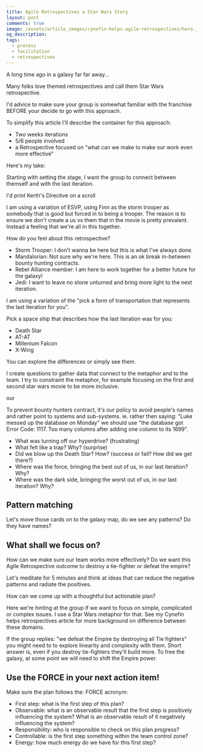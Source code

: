 ```yaml
---
title: Agile Retrospectives a Star Wars Story
layout: post
comments: true
image: /assets/article_images/cynefin-helps-agile-retrospectives/hero.jpg
og_description: 
tags:
  - process
  - facilitation
  - retrospectives
---
```


A long time ago in a galaxy far far away...

Many folks love themed retrospectives and call them Star Wars retrospective.

I'd advice to make sure your group is somewhat familiar with the franchise BEFORE your decide to go with this approach.

To simplify this article I'll describe the container for this approach:

- Two weeks iterations
- 5/6 people involved
- a Retrospective focused on "what can we make to make our work even more effective"

Here's my take:

Starting with setting the stage, I want the group to connect between themself and with the last iteration.

I'd print Kerth's Directive on a scroll 

I am using a variation of ESVP, using Finn as the storm trooper as somebody that is good but forced in to being a trooper. The reason is to ensure we don't create a us vs them that in the movie is pretty prevalent. Instead a feeling that we're all in this together.

How do you feel about this retrospective?

- Storm Trooper: I don't wanna be here but this is what I've always done.
- Mandalorian: Not sure why we're here. This is an ok break in-between bounty hunting contracts.
- Rebel Alliance member: I am here to work together for a better future for the galaxy!
- Jedi: I want to leave no stone unturned and bring more light to the next iteration.

I am using a variation of the "pick a form of transportation that represents the last iteration for you".

Pick a space ship that describes how the last iteration was for you:

- Death Star
- AT-AT
- Millenium Falcon
- X-Wing

You can explore the differences or simply see them.

I create questions to gather data that connect to the metaphor and to the team. I try to constraint the metaphor, for example focusing on the first and second star wars movie to be more inclusive.

our  

To prevent bounty hunters contract, it's our policy to avoid people's names and rather point to systems and sub-systems. ie. rather then saying: "Luke messed up the database on Monday" we should use "the database got Error Code: 1117. Too many columns after adding one column to its 1699".

- What was turning off our hyperdrive? (frustrating)
- What felt like a trap? Why? (surprise)
- Did we blow up the Death Star? How? (success or fail? How did we get there?)
- Where was the force, bringing the best out of us, in our last iteration? Why?
- Where was the dark side, bringing the worst out of us, in our last iteration? Why?

## Pattern matching

Let's move those cards on to the galaxy map, do we see any patterns? Do they have names?

## What shall we focus on?

How can we make sure our team works more effectively? Do we want this Agile Retrospective outcome to destroy a tie-fighter or defeat the empire?

Let's meditate for 5 minutes and think at ideas that can reduce the negative patterns and radiate the positives.

How can we come up with a thoughtful but actionable plan?

Here we're hinting at the group if we want to focus on simple, complicated or complex issues. I use a Star Wars metaphor for that. See my Cynefin helps retrospectives article for more background on difference between these domains.

If the group replies: "we defeat the Empire by destroying all Tie fighters" you might need to to explore linearity and complexity with them. Short answer is, even if you destroy tie-fighters they'll build more. To free the galaxy, at some point we will need to shift the Empire power.

## Use the FORCE in your next action item!

Make sure the plan follows the: FORCE acronym:

- First step: what is the first step of this plan?
- Observable: what is an observable result that the first step is positively influencing the system? What is an observable result of it negatively influencing the system?
- Responsibility: who is responsible to check on this plan progress?
- Controllable: is the first step something within the team control zone?
- Energy: how much energy do we have for this first step? 